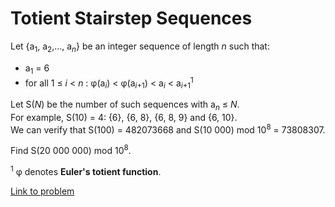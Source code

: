 # Totient Stairstep Sequences

<p>Let {a<sub>1</sub>, a<sub>2</sub>,..., a<sub><var>n</var></sub>} be an integer sequence of length <var>n</var> such that:</p>
<ul><li>a<sub>1</sub> = 6</li>
<li>for all 1 ≤ <var>i</var> &lt; <var>n</var> : φ(a<sub><var>i</var></sub>) &lt; φ(a<sub><var>i</var>+1</sub>) &lt; a<sub><var>i</var></sub> &lt; a<sub><var>i</var>+1</sub><sup>1</sup></li>
</ul><p>Let S(<var>N</var>) be the number of such sequences with a<sub><var>n</var></sub> ≤ <var>N</var>.<br />
For example, S(10) = 4: {6}, {6, 8}, {6, 8, 9} and {6, 10}.<br />
We can verify that S(100) = 482073668 and S(10 000) mod 10<sup>8</sup> = 73808307.</p>

<p>Find S(20 000 000) mod 10<sup>8</sup>.</p>

<p><sup>1</sup> φ denotes <b>Euler's totient function</b>.</p>


[Link to problem](https://projecteuler.net/problem=337)
